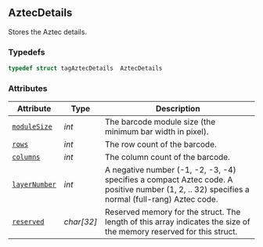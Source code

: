 ## AztecDetails
Stores the Aztec details.
  

### Typedefs

```cpp
typedef struct tagAztecDetails  AztecDetails
```  

### Attributes
  
| Attribute | Type | Description |
|---------- | ----------- | ----------- |
| [`moduleSize`](#modulesize) | *int* |  The barcode module size (the minimum bar width in pixel). |
| [`rows`](#rows) | *int* | The row count of the barcode. |
| [`columns`](#columns) | *int* |  The column count of the barcode. |
| [`layerNumber`](#layerNumber) | *int* |  A negative number (-1, -2, -3, -4) specifies a compact Aztec code. A positive number (1, 2, .. 32) specifies a normal (full-rang) Aztec code. |
| [`reserved`](#reserved) | *char\[32\]* |  Reserved memory for the struct. The length of this array indicates the size of the memory reserved for this struct. |
